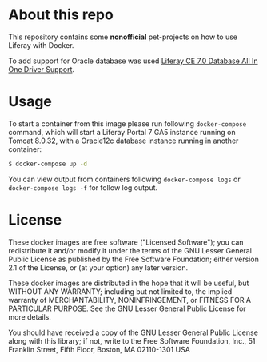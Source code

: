 # About this repo
This repository contains some **nonofficial** pet-projects on how to use Liferay with Docker.

To add support for Oracle database was used [Liferay CE 7.0 Database All In One Driver Support](https://github.com/amusarra/liferay-portal-database-all-in-one-support).

# Usage
To start a container from this image please run following `docker-compose` command, which will start a Liferay Portal 7 GA5 instance running on Tomcat 8.0.32, with a Oracle12c database instance running in another container:

```bash
$ docker-compose up -d
```

You can view output from containers following `docker-compose logs` or `docker-compose logs -f` for follow log output.

# License
These docker images are free software ("Licensed Software"); you can redistribute it and/or modify it under the terms of the GNU Lesser General Public License as published by the Free Software Foundation; either version 2.1 of the License, or (at your option) any later version.

These docker images are distributed in the hope that it will be useful, but WITHOUT ANY WARRANTY; including but not limited to, the implied warranty of MERCHANTABILITY, NONINFRINGEMENT, or FITNESS FOR A PARTICULAR PURPOSE. See the GNU Lesser General Public License for more details.

You should have received a copy of the GNU Lesser General Public License along with this library; if not, write to the Free Software Foundation, Inc., 51 Franklin Street, Fifth Floor, Boston, MA 02110-1301 USA
